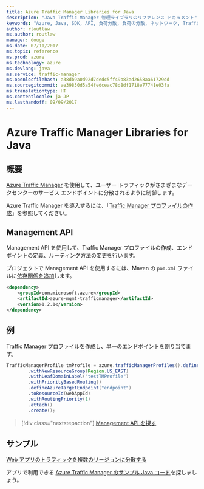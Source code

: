 ```yaml
---
title: Azure Traffic Manager Libraries for Java
description: "Java Traffic Manager 管理ライブラリのリファレンス ドキュメント"
keywords: "Azure, Java, SDK, API, 負荷分散, 負荷の分散, ネットワーク, Traffic Manager"
author: rloutlaw
ms.author: routlaw
manager: douge
ms.date: 07/11/2017
ms.topic: reference
ms.prod: azure
ms.technology: azure
ms.devlang: java
ms.service: traffic-manager
ms.openlocfilehash: a38db9a0d92d7dedc5ff49b83ad2658aa61729dd
ms.sourcegitcommit: ae39830d5a54fedceac78d8df1718e77741e03fa
ms.translationtype: HT
ms.contentlocale: ja-JP
ms.lasthandoff: 09/09/2017
---
```

# <a name="azure-traffic-manager-libraries-for-java"></a>Azure Traffic Manager Libraries for Java

## <a name="overview"></a>概要

[Azure Traffic Manager](/azure/traffic-manager/traffic-manager-overview) を使用して、ユーザー トラフィックがさまざまなデータセンターのサービス エンドポイントに分散されるように制御します。

Azure Traffic Manager を導入するには、「[Traffic Manager プロファイルの作成](/azure/traffic-manager/traffic-manager-create-profile)」を参照してください。

## <a name="management-api"></a>Management API

Management API を使用して、Traffic Manager プロファイルの作成、エンドポイントの定義、ルーティング方法の変更を行います。 

プロジェクトで Management API を使用するには、Maven の `pom.xml` ファイルに[依存関係を追加](https://maven.apache.org/guides/getting-started/index.html#How_do_I_use_external_dependencies)します。  

```XML
<dependency>
    <groupId>com.microsoft.azure</groupId>
    <artifactId>azure-mgmt-trafficmanager</artifactId>
    <version>1.2.1</version>
</dependency>
```   

## <a name="example"></a>例

Traffic Manager プロファイルを作成し、単一のエンドポイントを割り当てます。

```java
TrafficManagerProfile tmProfile = azure.trafficManagerProfiles().define("testTMProfile")
        .withNewResourceGroup(Region.US_EAST)
        .withLeafDomainLabel("testTMProfile")
        .withPriorityBasedRouting()
        .defineAzureTargetEndpoint("endpoint")
        .toResourceId(webAppId)
        .withRoutingPriority(1)
        .attach()
        .create();
```

> [!div class="nextstepaction"]
> [Management API を探す](/java/api/overview/azure/trafficmanager/managementapi)

## <a name="samples"></a>サンプル

[Web アプリのトラフィックを複数のリージョンに分散する](https://github.com/Azure-Samples/traffic-manager-java-manage-profiles)

アプリで利用できる [Azure Traffic Manager のサンプル Java コード](https://azure.microsoft.com/resources/samples/?platform=java&term=traffic)を探しましょう。
